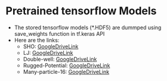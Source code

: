 # Pretrained tensorflow Models
* The stored tensorflow models (*.HDF5) are dummped using save_weights function in tf.keras API
* Here are the links:
   * SHO: [GoogleDriveLink](https://drive.google.com/drive/folders/16TNIFUplHz-jxYFF7QnbLsA49exUvJzA?usp=sharing)
   * LJ: [GoogleDriveLink](https://drive.google.com/file/d/12lQMjTufZsJ-gs_5AF4pe8dixrJGUIg3/view?usp=sharing)
   * Double-well: [GoogleDriveLink](https://drive.google.com/file/d/1F6btKfk6NFKY0ty82eIRky6CpkKBznEp/view?usp=sharing)
   * Rugged-Potential: [GoogleDriveLink](https://drive.google.com/file/d/16tHZP4eDvKXkE9nlqwboYU91B1nla0oN/view?usp=sharing)
   * Many-particle-16: [GoogleDriveLink](https://drive.google.com/file/d/1XjmcPV-BbGbojgnrqU26qqBLP2S_Txc0/view?usp=sharing)
